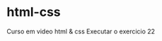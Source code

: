 # html-css
 Curso em video  html & css
<a hred="https://devjaelrodrigues.github.io/html-css/Ex02/"> 
        Executar o exercicio 22 <a>